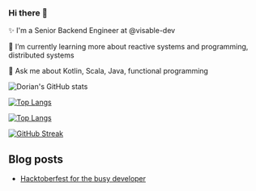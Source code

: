 ### Hi there 👋

✨ I'm a Senior Backend Engineer at @visable-dev

🌱 I’m currently learning more about reactive systems and programming, distributed systems

💬 Ask me about Kotlin, Scala, Java, functional programming


![Dorian's GitHub stats](https://github-readme-stats.vercel.app/api?username=doriancodes&count_private=true&theme=synthwave&show_icons=true&include_all_commits=true)

[![Top Langs](https://github-readme-stats.vercel.app/api/top-langs/?username=doriancodes&count_private=true&theme=synthwave&show_icons=true&hide=html,css,jupyter,scss)](https://github.com/doriancodes/github-readme-stats)


[![Top Langs](https://github-readme-stats.vercel.app/api/top-langs/?username=doriancodes&count_private=true&theme=synthwave&show_icons=true&hide=html,css,jupyter,scss&layout=compact)](https://github.com/doriancodes/github-readme-stats)

[![GitHub Streak](https://streak-stats.demolab.com?user=doriancodes&theme=synthwave&date_format=M%20j%5B%2C%20Y%5D)](https://git.io/streak-stats)

## Blog posts

- [Hacktoberfest for the busy developer](https://dev.to/doriancodes/hacktoberfest-for-the-busy-developer-35lm)

<!--
**doriancodes/doriancodes** is a ✨ _special_ ✨ repository because its `README.md` (this file) appears on your GitHub profile.

Here are some ideas to get you started:

- 🔭 I’m currently working on ...
- 🌱 I’m currently learning ...
- 👯 I’m looking to collaborate on ...
- 🤔 I’m looking for help with ...
- 💬 Ask me about ...
- 📫 How to reach me: ...
- 😄 Pronouns: ...
- ⚡ Fun fact: ...
-->
